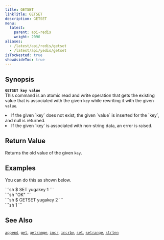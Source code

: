 ```yaml
---
title: GETSET
linkTitle: GETSET
description: GETSET
menu:
  latest:
    parent: api-redis
    weight: 2090
aliases:
  - /latest/api/redis/getset
  - /latest/api/yedis/getset
isTocNested: true
showAsideToc: true
---
```


## Synopsis
<b>`GETSET key value`</b><br>
This command is an atomic read and write operation that gets the existing value that is associated with the given `key` while rewriting it with the given `value`.

<li>If the given `key` does not exist, the given `value` is inserted for the `key`, and null is returned.</li>
<li>If the given `key` is associated with non-string data, an error is raised.</li>

## Return Value
Returns the old value of the given `key`.

## Examples

You can do this as shown below.
<div class='copy separator-dollar'>
```sh
$ SET yugakey 1
```
</div>
```sh
"OK"
```
<div class='copy separator-dollar'>
```sh
$ GETSET yugakey 2
```
</div>
```sh
1
```

## See Also
[`append`](../append/), [`get`](../get/), [`getrange`](../getrange/), [`incr`](../incr/), [`incrby`](../incrby/), [`set`](../set/), [`setrange`](../setrange/), [`strlen`](../strlen/)
